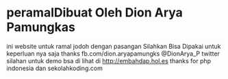 # peramalDibuat Oleh Dion Arya Pamungkas
ini website untuk ramal jodoh dengan pasangan
Silahkan Bisa Dipakai untuk keperluan nya saja thanks
fb.com/dion.aryapamungks
@DionArya_P twitter
silahan untuk demo bsa di lihat di http://embahdap.hol.es
thanks for php indonesia dan sekolahkoding.com
